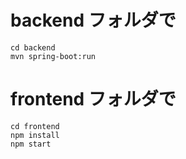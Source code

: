 # backend フォルダで

```
cd backend
mvn spring-boot:run
```

# frontend フォルダで

```
cd frontend
npm install
npm start
```
